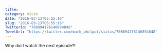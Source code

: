 ```yaml
---
title: 
category: micro
date: "2016-03-13T05:55:16"
slug: "2016-03-13T05:55:16"
TwitterId: "708894176146894848"
TweetUrl: "https://twitter.com/mark_philpot/status/708894176146894848"
---
```


Why did I watch the next episode?!
